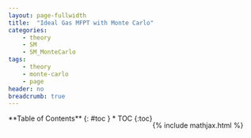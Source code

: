 ```yaml
---
layout: page-fullwidth
title:  "Ideal Gas MFPT with Monte Carlo"
categories:
    - theory
    - SM
    - SM_MonteCarlo
tags:
    - theory
    - monte-carlo
    - page
header: no
breadcrumb: true
---
```

<div class="row">
<div class="medium-4 medium-push-8 columns" style="float:left" markdown="1">
<div class="panel radius" markdown="1">
**Table of Contents**
{: #toc }
* TOC
{:toc}
</div>
</div><!-- /.medium-4.columns -->

<div class="medium-8 medium-pull-4 columns" markdown="1">

{% include mathjax.html %}

